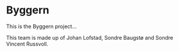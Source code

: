# Byggern

This is the Byggern project...

This team is made up of Johan Lofstad, Sondre Baugstø and Sondre Vincent Russvoll.